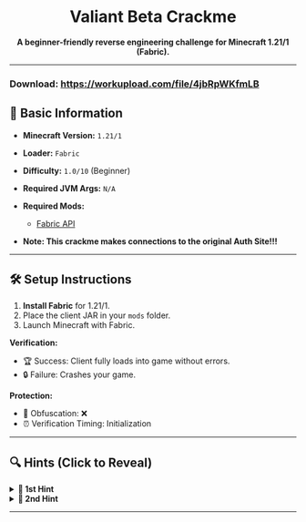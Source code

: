 <h1 align="center">Valiant Beta Crackme</h1>

<p align="center">
  <strong>A beginner-friendly reverse engineering challenge for Minecraft 1.21/1 (Fabric).</strong>
</p>

---
### Download: https://workupload.com/file/4jbRpWKfmLB

## 📌 Basic Information  
- **Minecraft Version:** `1.21/1`  
- **Loader:** `Fabric`  
- **Difficulty:** `1.0/10` (Beginner)  
- **Required JVM Args:** `N/A`   
- **Required Mods:**  
  - [Fabric API](https://modrinth.com/mod/fabric-api/versions?g=1.21)
  
- **Note: This crackme makes connections to the original Auth Site!!!**

---

## 🛠️ Setup Instructions  
1. **Install Fabric** for 1.21/1.  
2. Place the client JAR in your `mods` folder.  
3. Launch Minecraft with Fabric.

**Verification:**  
- 🏆 Success: Client fully loads into game without errors.  
- 🔒 Failure: Crashes your game.  

**Protection:**  
- 🧬 Obfuscation: ❌ 
- ⏰ Verification Timing: Initialization

---

## 🔍 Hints (Click to Reveal)  
<details>  
<summary><strong>🚩 1st Hint</strong></summary>  

1. **Check package/class names:**  
   - There is a package and class names which give away the Auth at first glance.
</details>  

<details>  
<summary><strong>🚩 2nd Hint</strong></summary>  

2. **Silly strings!:**  
   - Search for strings containing "Authentication", "https://", "HWID", "Access"
</details>  

---
